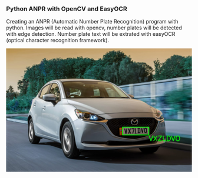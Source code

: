 ### Python ANPR with OpenCV and EasyOCR

Creating an ANPR (Automatic Number Plate Recognition) program with python.
Images will be read with opencv, number plates will be detected with edge detection.
Number plate text will be extrated with easyOCR (optical character recognition framework).

![chart](https://github.com/rafaski1/10-Automatic-Number-Plate-Recognition/blob/main/carocr.jpg?raw=true)
